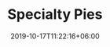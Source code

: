 ---
title: "Specialty Pies"
date: 2019-10-17T11:22:16+06:00
draft: false
description : "specialty pies"
---